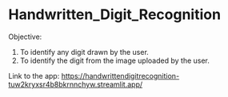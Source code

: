 # Handwritten_Digit_Recognition

Objective: 
1. To identify any digit drawn by the user.
2. To identify the digit from the image uploaded by the user.
  
Link to the app:
https://handwrittendigitrecognition-tuw2kryxsr4b8bkrnnchyw.streamlit.app/
